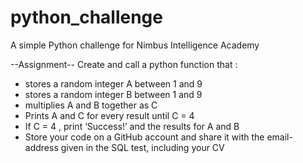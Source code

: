 # python_challenge
A simple Python challenge for Nimbus Intelligence Academy

--Assignment--
Create and call a python function that : 
- stores a random integer A between 1 and 9
- stores a random integer B between 1 and 9
- multiplies A and B together as C
- Prints A and C for every result until C = 4
- If C = 4 , print ‘Success!’ and the results for A and B
- Store your code on a GitHub account and share it with the email-address given in the SQL test, including your CV
